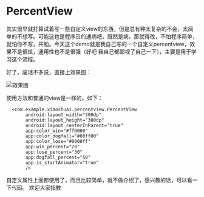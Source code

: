 # PercentView
其实很早就打算试着写一些自定义view的东西，但是总有种太复杂的不会，太简单的不想写。可能这也是程序员的通病吧，既然是病，那就得改，不怕程序简单，就怕你不写，共勉。今天这个demo就是我自己写的一个自定义percentview，效果不是很炫，通用性也不是很强（好吧 我自己都鄙视了自己一下），主要是用于学习这个流程。

好了，废话不多说，直接上效果图：

![效果图](http://img.blog.csdn.net/20161219143015670?watermark/2/text/aHR0cDovL2Jsb2cuY3Nkbi5uZXQvdTAxMzMyMDg2OA==/font/5a6L5L2T/fontsize/400/fill/I0JBQkFCMA==/dissolve/70/gravity/SouthEast)
 
 使用方法和普通的view是一样的，如下：
  

```
  <com.example.xiaoshuai.percentview.PercentView
       android:layout_width="300dp"
       android:layout_height="300dp"
       android:layout_centerInParent="true"
       app:color_win="#ff0000"
       app:color_dogfall="#00ff00"
       app:color_lose="#0000ff"
       app:win_percent="20"
       app:lose_percent="30"
       app:dogfall_percent="50"
       app:is_startAnimator="true"
       />  
```

 自定义属性上面都使用了，而且比较简单，就不做介绍了，感兴趣的话，可以看一下代码。
 欢迎大家指教

